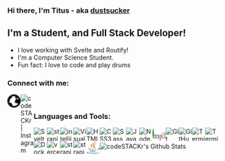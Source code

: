### Hi there, I'm Titus - aka [dustsucker][website]

## I'm a Student, and Full Stack Developer!

- I love working with Svelte and Routify!
- I'm a Computer Science Student.
- Fun fact: I love to code and play drums

### Connect with me:

[<img align="left" alt="codeSTACKr.com" width="30px" src="https://raw.githubusercontent.com/iconic/open-iconic/master/svg/globe.svg" />][website]
[<img align="left" alt="codeSTACKr | Instagram" width="30px" src="https://cdn.jsdelivr.net/npm/simple-icons@v3/icons/instagram.svg" />][instagram]

<br />

### Languages and Tools:

<p>

[<img align="left" alt="Svelte" width="30px" height="30px"  src="https://raw.githubusercontent.com/gilbarbara/logos/master/logos/svelte-icon.svg" />][svelte]
[<img align="left" alt="strapi" width="30px" height="30px" src="https://raw.githubusercontent.com/gilbarbara/logos/master/logos/tailwindcss-icon.svg" />][tailwindcss]
[<img align="left" alt="intellij" width="30px" height="30px" src="https://raw.githubusercontent.com/gilbarbara/logos/master/logos/intellij-idea.svg" />][intellij]
[<img align="left" alt="Visual Studio Code" width="30px" height="30px" src="https://raw.githubusercontent.com/gilbarbara/logos/master/logos/visual-studio-code.svg" />][vscode]
[<img align="left" alt="HTML5" width="30px" height="30px" src="https://raw.githubusercontent.com/gilbarbara/logos/master/logos/html-5.svg" />][html5]
[<img align="left" alt="CSS3" width="30px" height="30px" src="https://raw.githubusercontent.com/gilbarbara/logos/master/logos/css-3.svg" />][css3]
[<img align="left" alt="Sass" width="30px" height="30px" src="https://raw.githubusercontent.com/gilbarbara/logos/master/logos/sass.svg" />][sass]
[<img align="left" alt="JavaScript" width="30px" height="30px" src="https://raw.githubusercontent.com/gilbarbara/logos/master/logos/javascript.svg" />][javascript]
[<img align="left" alt="Node.js" width="30px" height="30px" src="https://raw.githubusercontent.com/gilbarbara/logos/master/logos/nodejs-icon.svg" />][nodejs]
[<img align="left" alt="MongoDB" width="30px" height="30px" src="https://raw.githubusercontent.com/gilbarbara/logos/master/logos/mongodb.svg" />][mongodb]
[<img align="left" alt="Git" width="30px" height="30px" src="https://raw.githubusercontent.com/gilbarbara/logos/master/logos/git-icon.svg" />][git]
[<img align="left" alt="GitHub" width="30px" height="30px" src="https://raw.githubusercontent.com/gilbarbara/logos/master/logos/github-icon.svg" />][github]
[<img align="left" alt="Terminal" width="30px" height="30px" src="https://raw.githubusercontent.com/gilbarbara/logos/master/logos/terminal.svg" />][terminal]
[<img align="left" alt="Terminal" width="30px" height="30px" src="https://raw.githubusercontent.com/gilbarbara/logos/master/logos/supabase-icon.svg" />][supabase]
[<img align="left" alt="Docker" width="30px" height="30px" src="https://raw.githubusercontent.com/gilbarbara/logos/master/logos/docker-icon.svg" />][docker]
[<img align="left" alt="vercel" width="30px" height="30px" src="https://raw.githubusercontent.com/gilbarbara/logos/master/logos/vercel-icon.svg" />][vercel]
[<img align="left" alt="strapi" width="30px" height="30px" src="https://raw.githubusercontent.com/gilbarbara/logos/master/logos/strapi-icon.svg" />][strapi]
[<img align="left" alt="strapi" width="30px" height="30px" src="https://raw.githubusercontent.com/gilbarbara/logos/master/logos/graphql.svg" />][graphql]
[<img align="left" alt="strapi" width="30px" height="30px" src="https://raw.githubusercontent.com/gilbarbara/logos/master/logos/java.svg" />][java]
</p>

<br>
<br>

<img align="left" alt="codeSTACKr's Github Stats" src="https://github-readme-stats.vercel.app/api?username=dustsucker&show_icons=true&hide_border=true" />

[tailwindcss]: https://tailwindcss.com/

[java]: https://www.java.com/

[graphql]: https://graphql.org/

[strapi]: https://strapi.io/

[vercel]: https://vercel.com

[docker]: https://www.docker.com/

[supabase]: https://supabase.com/

[intellij]: https://www.jetbrains.com/idea/

[website]: https://breede.sh/

[instagram]: https://www.instagram.com/titus_ritus0307/

[vscode]: https://code.visualstudio.com/

[html5]: https://wiki.selfhtml.org/wiki/Schnell-Index/HTML

[css3]: https://wiki.selfhtml.org/wiki/Schnell-Index/CSS

[sass]: https://sass-lang.com/

[javascript]: https://javascript.info/

[github]: https://github.com/

[git]: https://git-scm.com/

[nodejs]: https://nodejs.org/

[mongodb]: https://www.mongodb.com/

[terminal]: https://github.com/Microsoft/Terminal

[svelte]: https://svelte.dev/